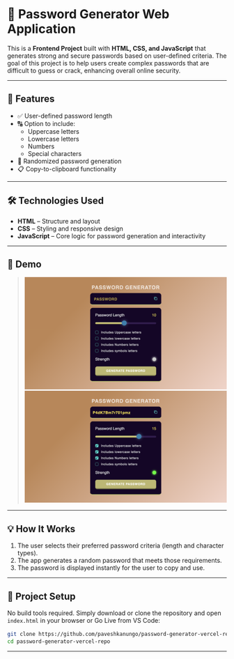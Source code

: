 # 🔐 Password Generator Web Application

This is a **Frontend Project** built with **HTML, CSS, and JavaScript** that generates strong and secure passwords based on user-defined criteria. The goal of this project is to help users create complex passwords that are difficult to guess or crack, enhancing overall online security.

---

## 🚀 Features

- ✅ User-defined password length
- 🔠 Option to include:
  - Uppercase letters
  - Lowercase letters
  - Numbers
  - Special characters
- 🔁 Randomized password generation
- 📋 Copy-to-clipboard functionality

---

## 🛠 Technologies Used

- **HTML** – Structure and layout
- **CSS** – Styling and responsive design
- **JavaScript** – Core logic for password generation and interactivity

---

## 📸 Demo

> ![Password Generator Screenshot](./assets/SS1.png)
> ![Password Generator Screenshot](./assets/SS2.png)  

---

## 💡 How It Works

1. The user selects their preferred password criteria (length and character types).
2. The app generates a random password that meets those requirements.
3. The password is displayed instantly for the user to copy and use.

---

## 📁 Project Setup

No build tools required. Simply download or clone the repository and open `index.html` in your browser or Go Live from VS Code:

```bash
git clone https://github.com/paveshkanungo/password-generator-vercel-repo.git
cd password-generator-vercel-repo
```

---